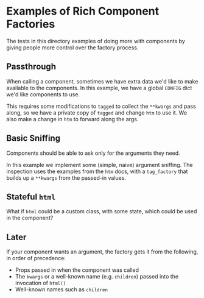 # Examples of Rich Component Factories

The tests in this directory examples of doing more with components by giving people more control over the factory process.

## Passthrough

When calling a component, sometimes we have extra data we'd like to make available to the components.
In this example, we have a global ``CONFIG`` dict we'd like components to use.

This requires some modifications to ``tagged`` to collect the ``**kwargs`` and pass along, so we have a private copy of ``tagged`` and change ``htm`` to use it.
We also make a change in ``htm`` to forward along the args.

## Basic Sniffing

Components should be able to ask only for the arguments they need.

In this example we implement some (simple, naive) argument sniffing.
The inspection uses the examples from the ``htm`` docs, with a ``tag_factory`` that builds up a ``**kwargs`` from the passed-in values.

## Stateful ``html``

What if ``html`` could be a custom class, with some state, which could be used in the component?


## Later

If your component wants an argument, the factory gets it from the following, in order of precedence:
 
- Props passed in when the component was called
- The ``kwargs`` or a well-known name (e.g. ``children``) passed into the invocation of ``html()``
- Well-known names such as ``children``


